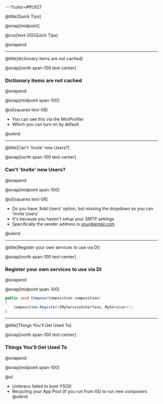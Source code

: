 ---?color=#ffc927

@title[Quick Tips]

@snap[midpoint]

@css[text-25](Quick Tips)

@snapend

---

@title[dictionary items are not cached]

@snap[north span-100 text-center]

### Dictionary items are not cached

@snapend

@snap[midpoint span-100]

@ul[squares text-08]

- You can see this via the MiniProfiler
- Which you can turn on by default

@ulend

---

@title[Can't 'Invite' new Users?]

@snap[north span-100 text-center]

### Can't 'Invite' new Users?

@snapend

@snap[midpoint span-100]

@ul[squares text-08]

- Do you have 'Add Users' option, but missing the dropdown so you can 'Invite Users'
- It's because you haven't setup your SMTP settings
- Specifically the sender address is your@email.com

@ulend


---

@title[Register your own services to use via DI]

@snap[north span-100 text-center]

### Register your own services to use via DI

@snapend

@snap[midpoint span-100]

```csharp
public void Compose(Composition composition)
{
    composition.Register<IMyServiceInterface, MyService>();
}
```

---

@title[Things You'll Get Used To]

@snap[north span-100 text-center]

### Things You'll Get Used To

@snapend

@snap[midpoint span-100]

@ul
- Umbraco failed to boot YSOD
- Recycling your App Pool (if you run from IIS) to run new composers
@ulend

